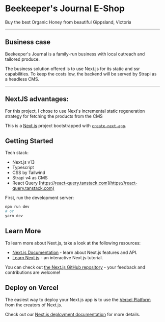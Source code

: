 # Beekeeper's Journal E-Shop

Buy the best Organic Honey from beautiful Gippsland, Victoria

---------


## Business case

Beekeeper's Journal is a family-run business with local outreach and tailored produce.

The business solution offered is to use Next.js for its static and ssr capabilities. To keep the costs low, the backend will be served by Strapi as a headless CMS.


--------

## NextJS advantages:
For this project, I chose to use Next's incremental static regeneration strategy for fetching the products from the CMS



This is a [Next.js](https://nextjs.org/) project bootstrapped with [`create-next-app`](https://github.com/vercel/next.js/tree/canary/packages/create-next-app).

## Getting Started

Tech stack:
  - Next.js v13
  - Typescript
  - CSS by Tailwind
  - Strapi v4 as CMS
  - React Query [https://react-query.tanstack.com](https://react-query.tanstack.com)


First, run the development server:

```bash
npm run dev
# or
yarn dev
```

## Learn More

To learn more about Next.js, take a look at the following resources:

- [Next.js Documentation](https://nextjs.org/docs) - learn about Next.js features and API.
- [Learn Next.js](https://nextjs.org/learn) - an interactive Next.js tutorial.

You can check out [the Next.js GitHub repository](https://github.com/vercel/next.js/) - your feedback and contributions are welcome!

## Deploy on Vercel

The easiest way to deploy your Next.js app is to use the [Vercel Platform](https://vercel.com/new?utm_medium=default-template&filter=next.js&utm_source=create-next-app&utm_campaign=create-next-app-readme) from the creators of Next.js.

Check out our [Next.js deployment documentation](https://nextjs.org/docs/deployment) for more details.
